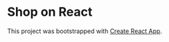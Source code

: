 # Shop on React

This project was bootstrapped with [Create React App](https://github.com/facebook/create-react-app).
